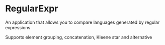 # RegularExpr
An application that allows you to compare languages ​​generated by regular expressions

Supports element grouping, concatenation, Kleene star and alternative
